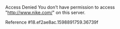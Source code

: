 Access Denied You don't have permission to access "http://www.nike.com/" on this server.

Reference #18.ef2ae8ac.1598891759.36739f